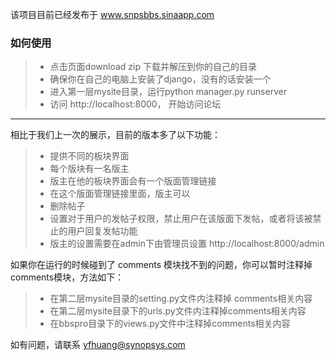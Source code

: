 该项目目前已经发布于
www.snpsbbs.sinaapp.com


### 如何使用
> * 点击页面download zip 下载并解压到你的自己的目录
> * 确保你在自己的电脑上安装了django，没有的话安装一个
> * 进入第一层mysite目录，运行python manager.py runserver
> * 访问 http://localhost:8000， 开始访问论坛


------
相比于我们上一次的展示，目前的版本多了以下功能：
> * 提供不同的板块界面
> * 每个版块有一名版主
> * 版主在他的板块界面会有一个版面管理链接
> * 在这个版面管理链接里面，版主可以
> * 删除帖子
> * 设置对于用户的发帖子权限，禁止用户在该版面下发帖，或者将该被禁止的用户回复发帖功能
> * 版主的设置需要在admin下由管理员设置 http://localhost:8000/admin

如果你在运行的时候碰到了 comments 模块找不到的问题，你可以暂时注释掉comments模块，方法如下：
> * 在第二层mysite目录的setting.py文件内注释掉 comments相关内容
> * 在第二层mysite目录下的urls.py文件内注释掉comments相关内容
> * 在bbspro目录下的views.py文件中注释掉comments相关内容


如有问题，请联系 yfhuang@synopsys.com


